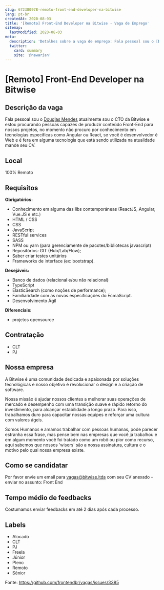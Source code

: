 ```yaml
---
slug: 672300978-remoto-front-end-developer-na-bitwise
lang: pt-br
createdAt: 2020-08-03
title: '[Remoto] Front-End Developer na Bitwise - Vaga de Emprego'
sitemap:
  lastModified: 2020-08-03
meta:
  description: 'Detalhes sobre a vaga de emprego: Fala pessoal sou o [Douglas Mendes](https://github.com/mendesbarreto) atualmente sou o CTO da Bitwise e estou procurando pessoas capazes de produzir conteúdo Front-End para nossos projetos, no momento não procuro por conhecimento em tecnologias especificas como Angular ou React, se você é desenvolvedor é Web e é fera em alguma tecnologia que está sendo utilizada na atualidade mande seu CV.'
  twitter:
    card: summary
    site: '@nawarian'
---
```


# [Remoto] Front-End Developer na Bitwise

## Descrição da vaga

Fala pessoal sou o [Douglas Mendes](https://github.com/mendesbarreto) atualmente sou o CTO da Bitwise e estou procurando pessoas capazes de produzir conteúdo Front-End para nossos projetos, no momento não procuro por conhecimento em tecnologias especificas como Angular ou React, se você é desenvolvedor é Web e é fera em alguma tecnologia que está sendo utilizada na atualidade mande seu CV.

## Local

100% Remoto

## Requisitos

**Obrigatórios:**
- Conhecimento em alguma das libs contemporáneas (ReactJS, Angular,  Vue.JS e etc.)
- HTML / CSS
- CSS
- JavaScript
- RESTful services
- SASS
- NPM ou yarn (para gerenciamente de pacotes/bibliotecas javascript)
- Repositórios: GIT (Hub/Lab/Flow);
- Saber criar testes unitários
- Frameworks de interface (ex: bootstrap).

**Desejáveis:**
- Banco de dados (relacional e/ou não relacional)
- TypeScript
- ElasticSearch (como noções de performance);
- Familiaridade com as novas especificações do EcmaScript.
- Desenvolvimento Ágil

**Diferenciais:**
- projetos opensource

## Contratação
- CLT
- PJ

## Nossa empresa

A Bitwise é uma comunidade dedicada e apaixonada por soluções tecnológicas e nosso objetivo é revolucionar o design e a criação de software. 

Nossa missão é ajudar nossos clientes a melhorar suas operações de mercado e desempenho com uma transição suave e rápido retorno do investimento, para alcançar estabilidade a longo prazo. Para isso, trabalhamos duro para capacitar nossas equipes e reforçar uma cultura com valores ágeis. 

Somos Humanos e amamos trabalhar com pessoas humanas, pode parecer estranha essa frase, mas pense bem nas empresas que você já trabalhou e em algum momento você foi tratado como um robô ou pior como recurso, aqui sabemos que nossos 'wisers' são a nossa assinatura, cultura e o motivo pelo qual nossa empresa existe.

## Como se candidatar

Por favor envie um email para vagas@bitwise.ltda com seu CV anexado - enviar no assunto: Front End

## Tempo médio de feedbacks

Costumamos enviar feedbacks em até 2 dias após cada processo.

## Labels

- Alocado
- CLT
- PJ
- Freela
- Júnior
- Pleno
- Remoto
- Sênior




Fonte: https://github.com/frontendbr/vagas/issues/3385